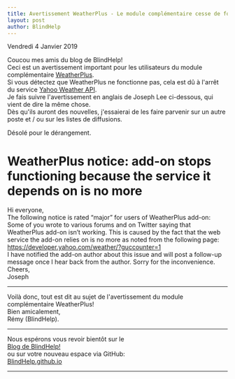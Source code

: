```yaml
---
title: Avertissement WeatherPlus - Le module complémentaire cesse de fonctionner car le service dont il dépend n'est plus disponible
layout: post
author: BlindHelp
---
```


<footer>Vendredi 4 Janvier 2019</footer>


Coucou mes amis du blog de BlindHelp!               
Ceci est un avertissement important pour les utilisateurs du module complémentaire [WeatherPlus](https://addons.nvda-project.org/addons/weatherPlus.fr.html).                                     
Si vous détectez que WeatherPlus ne fonctionne pas, cela est dû à l'arrêt du service [Yahoo Weather API](https://developer.yahoo.com/weather/?guccounter=1).                        
Je fais suivre l'avertissement en anglais de Joseph Lee ci-dessous, qui vient de dire la même chose.             
Dès qu'ils auront des nouvelles, j'essaierai de les faire parvenir sur un autre poste et / ou sur les listes de diffusions.                    

Désolé pour le dérangement.              

# WeatherPlus notice: add-on stops functioning because the service it depends on is no more #
Hi everyone,           
The following notice is rated “major” for users of WeatherPlus add-on:               
Some of you wrote to various forums and on Twitter saying that WeatherPlus add-on isn’t working. This is caused by the fact that the web service the add-on relies on is no more as noted from the following page:               
<https://developer.yahoo.com/weather/?guccounter=1>            
I have notified the add-on author about this issue and will post a follow-up message once I hear back from the author. Sorry for the inconvenience.             
Cheers,               
Joseph              

---

Voilà donc,  tout est dit au sujet de l'avertissement du module complémentaire WeatherPlus!                
Bien amicalement,              
Rémy (BlindHelp).

---

Nous espérons vous revoir bientôt sur le      
[Blog de BlindHelp!](http://blindhelp.blogspot.fr/)                    
ou sur  votre nouveau espace via GitHub:                     
[BlindHelp.github.io](https://blindhelp.github.io)                    

---